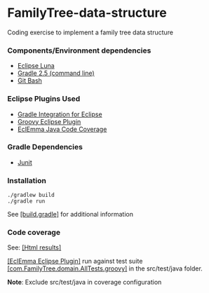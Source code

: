 # FamilyTree-data-structure
Coding exercise to implement a family tree data structure

### Components/Environment dependencies
* [Eclipse Luna](https://eclipse.org/luna/)
* [Gradle 2.5 (command line)](https://gradle.org/)
* [Git Bash](https://git-scm.com/)

### Eclipse Plugins Used
* [Gradle Integration for Eclipse](https://marketplace.eclipse.org/content/gradle-integration-eclipse-0)
* [Groovy Eclipse Plugin](https://docs.gradle.org/current/userguide/groovy_plugin.html)
* [EclEmma Java Code Coverage](http://marketplace.eclipse.org/content/eclemma-java-code-coverage)

### Gradle Dependencies
* [Junit](https://github.com/junit-team/junit/wiki/Use-with-Gradle)


### Installation
```
./gradlew build
./gradle run
```
See [[build.gradle]](https://github.com/kalvinlim/FamilyTree-data-structure/blob/master/build.gradle) for additional information

### Code coverage

See: [[Html results]](https://cdn.rawgit.com/kalvinlim/FamilyTree-data-structure/master/index.html)

[[EclEmma Eclipse Plugin]](http://marketplace.eclipse.org/content/eclemma-java-code-coverage) run against test suite [[com.FamilyTree.domain.AllTests.groovy]](https://github.com/kalvinlim/FamilyTree-data-structure/blob/master/src/test/java/com/FamilyTree/domain/AllTests.groovy) in the src/test/java folder.

**Note**: Exclude src/test/java in coverage configuration
